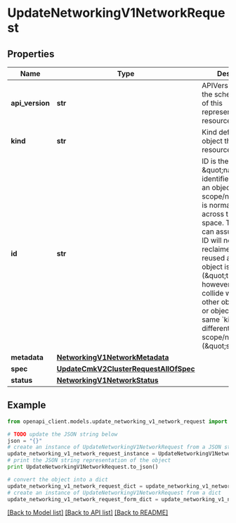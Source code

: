 # UpdateNetworkingV1NetworkRequest


## Properties
Name | Type | Description | Notes
------------ | ------------- | ------------- | -------------
**api_version** | **str** | APIVersion defines the schema version of this representation of a resource. | [optional] [readonly] 
**kind** | **str** | Kind defines the object this REST resource represents. | [optional] [readonly] 
**id** | **str** | ID is the \&quot;natural identifier\&quot; for an object within its scope/namespace; it is normally unique across time but not space. That is, you can assume that the ID will not be reclaimed and reused after an object is deleted (\&quot;time\&quot;); however, it may collide with IDs for other object &#x60;kinds&#x60; or objects of the same &#x60;kind&#x60; within a different scope/namespace (\&quot;space\&quot;). | [optional] [readonly] 
**metadata** | [**NetworkingV1NetworkMetadata**](NetworkingV1NetworkMetadata.md) |  | [optional] 
**spec** | [**UpdateCmkV2ClusterRequestAllOfSpec**](UpdateCmkV2ClusterRequestAllOfSpec.md) |  | 
**status** | [**NetworkingV1NetworkStatus**](NetworkingV1NetworkStatus.md) |  | [optional] 

## Example

```python
from openapi_client.models.update_networking_v1_network_request import UpdateNetworkingV1NetworkRequest

# TODO update the JSON string below
json = "{}"
# create an instance of UpdateNetworkingV1NetworkRequest from a JSON string
update_networking_v1_network_request_instance = UpdateNetworkingV1NetworkRequest.from_json(json)
# print the JSON string representation of the object
print UpdateNetworkingV1NetworkRequest.to_json()

# convert the object into a dict
update_networking_v1_network_request_dict = update_networking_v1_network_request_instance.to_dict()
# create an instance of UpdateNetworkingV1NetworkRequest from a dict
update_networking_v1_network_request_form_dict = update_networking_v1_network_request.from_dict(update_networking_v1_network_request_dict)
```
[[Back to Model list]](../ccloud/README.md#documentation-for-models) [[Back to API list]](../ccloud/README.md#documentation-for-api-endpoints) [[Back to README]](../ccloud/README.md)


